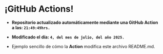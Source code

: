 # ¡GitHub Actions!
* **Repositorio actualizado automáticamente mediante una GitHub Action a las: `21:49:49hrs.`**
* **Modificado el día: `4, del mes de julio, del año 2025.`**

* Ejemplo sencillo de cómo la **Action** modifica este archivo README.md.
